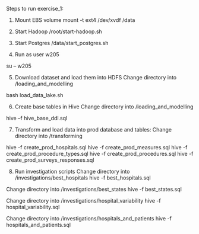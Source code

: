 Steps to run exercise_1:

1.	Mount EBS volume
mount -t ext4 /dev/xvdf /data

2.	Start Hadoop
/root/start-hadoop.sh

3.	Start Postgres
/data/start_postgres.sh

4.	Run as user w205

su – w205

5.	Download dataset and load them into HDFS
Change directory into  /loading_and_modelling

bash load_data_lake.sh

6.	Create base tables in Hive
Change directory into  /loading_and_modelling

hive –f  hive_base_ddl.sql

7.	Transform and load data into prod database and tables:
Change directory into /transforming

hive -f create_prod_hospitals.sql
hive -f create_prod_measures.sql
hive -f create_prod_procedure_types.sql
hive -f create_prod_procedures.sql
hive -f create_prod_surveys_responses.sql

8.	Run investigation scripts
Change directory into /investigations/best_hospitals
hive -f best_hospitals.sql

Change directory into /investigations/best_states
hive -f best_states.sql

Change directory into /investigations/hospital_variability
hive -f hospital_variability.sql

Change directory into /investigations/hospitals_and_patients
hive -f hospitals_and_patients.sql
